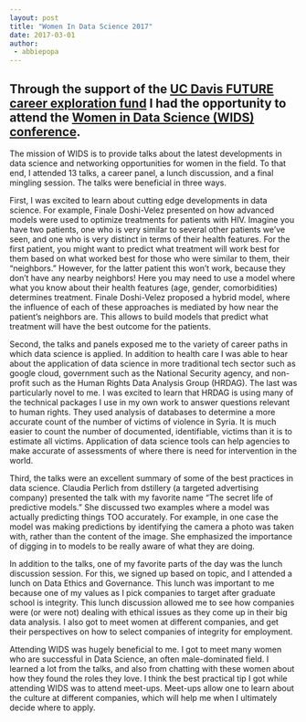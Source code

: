 ```yaml
---
layout: post
title: "Women In Data Science 2017"
date: 2017-03-01
author:
 - abbiepopa
---
```


Through the support of the [UC Davis FUTURE career exploration fund](http://future.ucdavis.edu/content/future-career-exploration-fund) I had the opportunity to attend the [Women in Data Science (WIDS) conference](http://www.widsconference.org/). 
----
The mission of WIDS is to provide talks about the latest developments in data science and networking opportunities for women in the field. To that end, I attended 13 talks, a career panel, a lunch discussion, and a final mingling session. The talks were beneficial in three ways. 

First, I was excited to learn about cutting edge developments in data science. For example, Finale Doshi-Velez presented on how advanced models were used to optimize treatments for patients with HIV. Imagine you have two patients, one who is very similar to several other patients we’ve seen, and one who is very distinct in terms of their health features. For the first patient, you might want to predict what treatment will work best for them based on what worked best for those who were similar to them, their “neighbors.” However, for the latter patient this won’t work, because they don’t have any nearby neighbors! Here you may need to use a model where what you know about their health features (age, gender, comorbidities) determines treatment. Finale Doshi-Velez proposed a hybrid model, where the influence of each of these approaches is mediated by how near the patient’s neighbors are. This allows to build models that predict what treatment will have the best outcome for the patients.

Second, the talks and panels exposed me to the variety of career paths in which data science is applied. In addition to health care I was able to hear about the application of data science in more traditional tech sector such as google cloud, government such as the National Security agency, and non-profit such as the Human Rights Data Analysis Group (HRDAG). The last was particularly novel to me. I was excited to learn that HRDAG is using many of the technical packages I use in my own work to answer questions relevant to human rights. They used analysis of databases to determine a more accurate count of the number of victims of violence in Syria. It is much easier to count the number of documented, identifiable, victims than it is to estimate all victims. Application of data science tools can help agencies to make accurate of assessments of where there is need for intervention in the world.

Third, the talks were an excellent summary of some of the best practices in data science. Claudia Perlich from dstillery (a targeted advertising company) presented the talk with my favorite name “The secret life of predictive models.” She discussed two examples where a model was actually predicting things TOO accurately. For example, in one case the model was making predictions by identifying the camera a photo was taken with, rather than the content of the image. She emphasized the importance of digging in to models to be really aware of what they are doing.

In addition to the talks, one of my favorite parts of the day was the lunch discussion session. For this, we signed up based on topic, and I attended a lunch on Data Ethics and Governance. This lunch was important to me because one of my values as I pick companies to target after graduate school is integrity. This lunch discussion allowed me to see how companies were (or were not) dealing with ethical issues as they come up in their big data analysis. I also got to meet women at different companies, and get their perspectives on how to select companies of integrity for employment.

Attending WIDS was hugely beneficial to me. I got to meet many women who are successful in Data Science, an often male-dominated field. I learned a lot from the talks, and also from chatting with these women about how they found the roles they love. I think the best practical tip I got while attending WIDS was to attend meet-ups. Meet-ups allow one to learn about the culture at different companies, which will help me when I ultimately decide where to apply.
